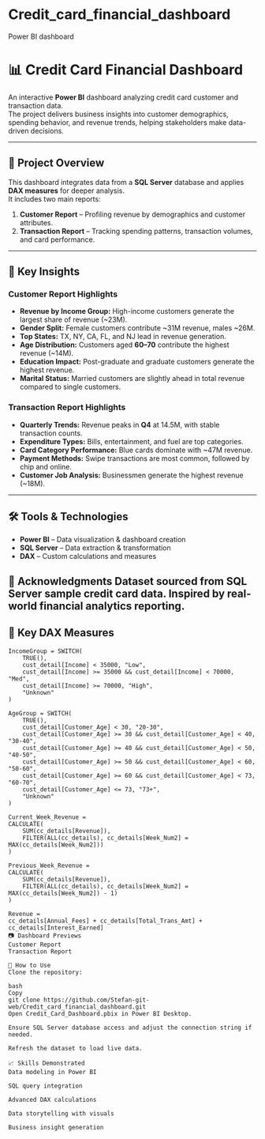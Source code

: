 # Credit_card_financial_dashboard
Power BI dashboard
# 📊 Credit Card Financial Dashboard

An interactive **Power BI** dashboard analyzing credit card customer and transaction data.  
The project delivers business insights into customer demographics, spending behavior, and revenue trends, helping stakeholders make data-driven decisions.

---

## 🚀 Project Overview
This dashboard integrates data from a **SQL Server** database and applies **DAX measures** for deeper analysis.  
It includes two main reports:
1. **Customer Report** – Profiling revenue by demographics and customer attributes.
2. **Transaction Report** – Tracking spending patterns, transaction volumes, and card performance.

---

## 📌 Key Insights

### **Customer Report Highlights**
- **Revenue by Income Group:** High-income customers generate the largest share of revenue (~23M).
- **Gender Split:** Female customers contribute ~31M revenue, males ~26M.
- **Top States:** TX, NY, CA, FL, and NJ lead in revenue generation.
- **Age Distribution:** Customers aged **60–70** contribute the highest revenue (~14M).
- **Education Impact:** Post-graduate and graduate customers generate the highest revenue.
- **Marital Status:** Married customers are slightly ahead in total revenue compared to single customers.

### **Transaction Report Highlights**
- **Quarterly Trends:** Revenue peaks in **Q4** at 14.5M, with stable transaction counts.
- **Expenditure Types:** Bills, entertainment, and fuel are top categories.
- **Card Category Performance:** Blue cards dominate with ~47M revenue.
- **Payment Methods:** Swipe transactions are most common, followed by chip and online.
- **Customer Job Analysis:** Businessmen generate the highest revenue (~18M).

---

## 🛠️ Tools & Technologies
- **Power BI** – Data visualization & dashboard creation
- **SQL Server** – Data extraction & transformation
- **DAX** – Custom calculations and measures


🙌 Acknowledgments
Dataset sourced from SQL Server sample credit card data.
Inspired by real-world financial analytics reporting.
---

## 📐 Key DAX Measures
```DAX
IncomeGroup = SWITCH(
    TRUE(),
    cust_detail[Income] < 35000, "Low",
    cust_detail[Income] >= 35000 && cust_detail[Income] < 70000, "Med",
    cust_detail[Income] >= 70000, "High",
    "Unknown"
)

AgeGroup = SWITCH(
    TRUE(),
    cust_detail[Customer_Age] < 30, "20-30",
    cust_detail[Customer_Age] >= 30 && cust_detail[Customer_Age] < 40, "30-40",
    cust_detail[Customer_Age] >= 40 && cust_detail[Customer_Age] < 50, "40-50",
    cust_detail[Customer_Age] >= 50 && cust_detail[Customer_Age] < 60, "50-60",
    cust_detail[Customer_Age] >= 60 && cust_detail[Customer_Age] < 73, "60-70",
    cust_detail[Customer_Age] <= 73, "73+",
    "Unknown"
)

Current_Week_Revenue =
CALCULATE(
    SUM(cc_details[Revenue]),
    FILTER(ALL(cc_details), cc_details[Week_Num2] = MAX(cc_details[Week_Num2]))
)

Previous_Week_Revenue =
CALCULATE(
    SUM(cc_details[Revenue]),
    FILTER(ALL(cc_details), cc_details[Week_Num2] = MAX(cc_details[Week_Num2]) - 1)
)

Revenue =
cc_details[Annual_Fees] + cc_details[Total_Trans_Amt] + cc_details[Interest_Earned]
📷 Dashboard Previews
Customer Report
Transaction Report

📂 How to Use
Clone the repository:

bash
Copy
git clone https://github.com/Stefan-git-web/Credit_card_financial_dashboard.git
Open Credit_Card_Dashboard.pbix in Power BI Desktop.

Ensure SQL Server database access and adjust the connection string if needed.

Refresh the dataset to load live data.

📈 Skills Demonstrated
Data modeling in Power BI

SQL query integration

Advanced DAX calculations

Data storytelling with visuals

Business insight generation

        




